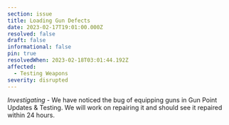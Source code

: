```yaml
---
section: issue
title: Loading Gun Defects
date: 2023-02-17T19:01:00.000Z
resolved: false
draft: false
informational: false
pin: true
resolvedWhen: 2023-02-18T03:01:44.192Z
affected:
  - Testing Weapons
severity: disrupted
---
```

*Investigating* - We have noticed the bug of equipping guns in Gun Point Updates & Testing. We will work on repairing it and should see it repaired within 24 hours.